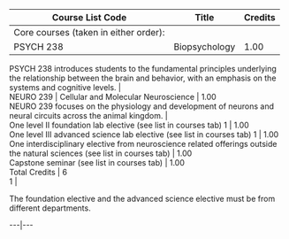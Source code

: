 Course List  Code  |  Title  |  Credits  
---|---|---  
Core courses (taken in either order):  |  
PSYCH 238  |  Biopsychology  |  1.00  
PSYCH 238 introduces students to the fundamental principles underlying the
relationship between the brain and behavior, with an emphasis on the systems
and cognitive levels.  |  
NEURO 239  |  Cellular and Molecular Neuroscience  |  1.00  
NEURO 239 focuses on the physiology and development of neurons and neural
circuits across the animal kingdom.  |  
One level II foundation lab elective (see list in courses tab)  1  |  1.00  
One level III advanced science lab elective (see list in courses tab)  1  |
1.00  
One interdisciplinary elective from neuroscience related offerings outside the
natural sciences (see list in courses tab)  |  1.00  
Capstone seminar (see list in courses tab)  |  1.00  
Total Credits  |  6  
1  |

The foundation elective and the advanced science elective must be from
different departments.  
  
---|---


